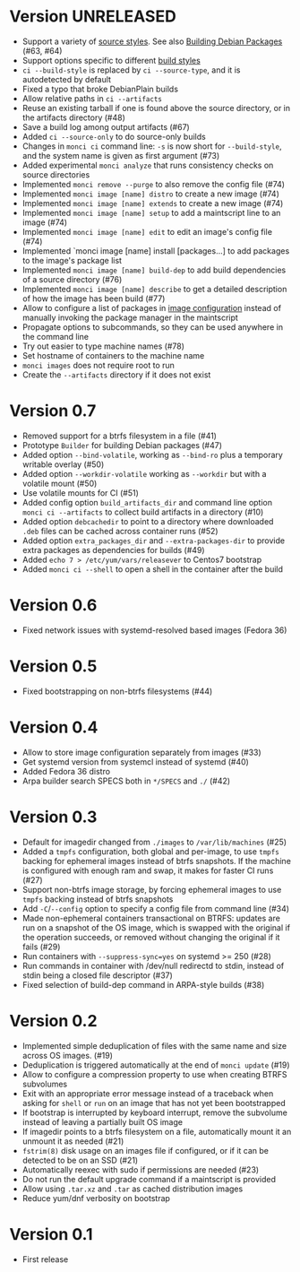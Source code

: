 # Version UNRELEASED

* Support a variety of [source styles](doc/source-styles.md). See also
  [Building Debian Packages](doc/build-debian.md) (#63, #64)
* Support options specific to different [build styles](doc/build-styles.md)
* `ci --build-style` is replaced by `ci --source-type`, and it is autodetected
  by default
* Fixed a typo that broke DebianPlain builds
* Allow relative paths in `ci --artifacts`
* Reuse an existing tarball if one is found above the source directory, or in
  the artifacts directory (#48)
* Save a build log among output artifacts (#67)
* Added `ci --source-only` to do source-only builds
* Changes in `monci ci` command line: `-s` is now short for `--build-style`,
  and the system name is given as first argument (#73)
* Added experimental `monci analyze` that runs consistency checks on source
  directories
* Implemented `monci remove --purge` to also remove the config file (#74)
* Implemented `monci image [name] distro` to create a new image (#74)
* Implemented `monci image [name] extends` to create a new image (#74)
* Implemented `monci image [name] setup` to add a maintscript line to an image (#74)
* Implemented `monci image [name] edit` to edit an image's config file (#74)
* Implemented `monci image [name] install [packages...] to add packages to
  the image's package list
* Implemented `monci image [name] build-dep` to add build dependencies of a
  source directory (#76)
* Implemented `monci image [name] describe` to get a detailed description of
  how the image has been build (#77)
* Allow to configure a list of packages in [image configuration](doc/image-config.md)
  instead of manually invoking the package manager in the maintscript
* Propagate options to subcommands, so they can be used anywhere in the command
  line
* Try out easier to type machine names (#78)
* Set hostname of containers to the machine name
* `monci images` does not require root to run
* Create the `--artifacts` directory if it does not exist

# Version 0.7

* Removed support for a btrfs filesystem in a file (#41)
* Prototype `Builder` for building Debian packages (#47)
* Added option `--bind-volatile`, working as `--bind-ro` plus a temporary
  writable overlay (#50)
* Added option `--workdir-volatile` working as `--workdir` but with a volatile
  mount (#50)
* Use volatile mounts for CI (#51)
* Added config option `build_artifacts_dir` and command line option `monci ci
  --artifacts` to collect build artifacts in a directory (#10)
* Added option `debcachedir` to point to a directory where downloaded `.deb`
  files can be cached across container runs (#52)
* Added option `extra_packages_dir` and `--extra-packages-dir` to provide extra
  packages as dependencies for builds (#49)
* Added `echo 7 > /etc/yum/vars/releasever` to Centos7 bootstrap
* Added `monci ci --shell` to open a shell in the container after the build

# Version 0.6

* Fixed network issues with systemd-resolved based images (Fedora 36)

# Version 0.5

* Fixed bootstrapping on non-btrfs filesystems (#44)

# Version 0.4

* Allow to store image configuration separately from images (#33)
* Get systemd version from systemcl instead of systemd (#40)
* Added Fedora 36 distro
* Arpa builder search SPECS both in `*/SPECS` and `./` (#42)

# Version 0.3

* Default for imagedir changed from `./images` to `/var/lib/machines` (#25)
* Added a `tmpfs` configuration, both global and per-image, to use `tmpfs`
  backing for ephemeral images instead of btrfs snapshots. If the machine is
  configured with enough ram and swap, it makes for faster CI runs (#27)
* Support non-btrfs image storage, by forcing ephemeral images to use `tmpfs`
  backing instead of btrfs snapshots
* Add `-C`/`--config` option to specify a config file from command line (#34)
* Made non-ephemeral containers transactional on BTRFS: updates are run on a
  snapshot of the OS image, which is swapped with the original if the operation
  succeeds, or removed without changing the original if it fails (#29)
* Run containers with `--suppress-sync=yes` on systemd >= 250 (#28)
* Run commands in container with /dev/null redirectd to stdin, instead of stdin
  being a closed file descriptor (#37)
* Fixed selection of build-dep command in ARPA-style builds (#38)

# Version 0.2

* Implemented simple deduplication of files with the same name and size across
  OS images. (#19)
* Deduplication is triggered automatically at the end of `monci update` (#19)
* Allow to configure a compression property to use when creating BTRFS
  subvolumes
* Exit with an appropriate error message instead of a traceback when asking for
  `shell` or `run` on an image that has not yet been bootstrapped
* If bootstrap is interrupted by keyboard interrupt, remove the subvolume
  instead of leaving a partially built OS image
* If imagedir points to a btrfs filesystem on a file, automatically mount it an
  unmount it as needed (#21)
* `fstrim(8)` disk usage on an images file if configured, or if it can be
  detected to be on an SSD (#21)
* Automatically reexec with sudo if permissions are needed (#23)
* Do not run the default upgrade command if a maintscript is provided
* Allow using `.tar.xz` and `.tar` as cached distribution images
* Reduce yum/dnf verbosity on bootstrap

# Version 0.1

* First release
